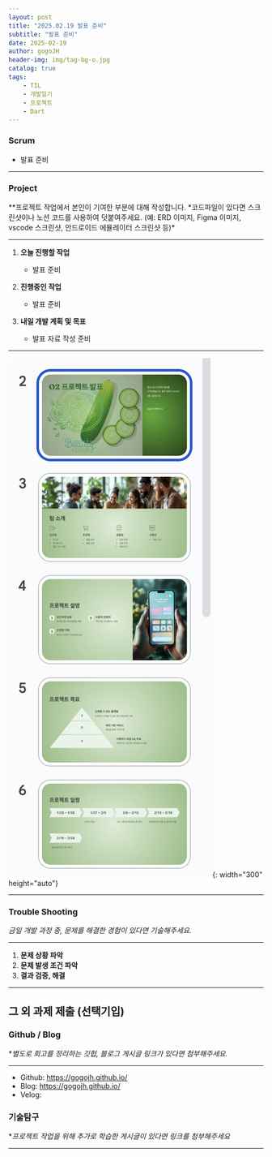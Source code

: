 ```yaml
---
layout: post
title: "2025.02.19 발표 준비"
subtitle: "발표 준비"
date: 2025-02-19
author: gogoJH
header-img: img/tag-bg-o.jpg
catalog: true
tags:
    - TIL
    - 개발일기
    - 프로젝트
    - Dart
---
```


### Scrum

-   발표 준비

---

### Project

\**프로젝트 작업에서 본인이 기여한 부분에 대해 작성합니다.
*코드파일이 있다면 스크린샷이나 노션 코드를 사용하여 덧붙여주세요.
(예: ERD 이미지, Figma 이미지, vscode 스크린샷, 안드로이드 에뮬레이터 스크린샷 등)\*

---

1. **오늘 진행할 작업**

    -   발표 준비

2. **진행중인 작업**

    -   발표 준비

3. **내일 개발 계획 및 목표**

    -   발표 자료 작성 준비

---

![발표자료 화면](/img/slides.png){: width="300" height="auto"}

---

### Trouble Shooting

_금일 개발 과정 중, 문제를 해결한 경험이 있다면 기술해주세요._

---

1. **문제 상황 파악**
2. **문제 발생 조건 파악**
3. **결과 검증, 해결**

---

## 그 외 과제 제출 (선택기입)

### Github / Blog

\*_별도로 회고를 정리하는 깃헙, 블로그 게시글 링크가 있다면 첨부해주세요._

---

-   Github: https://gogojh.github.io/
-   Blog: https://gogojh.github.io/
-   Velog:

### 기술탐구

\*_프로젝트 작업을 위해 추가로 학습한 게시글이 있다면 링크를 첨부해주세요_

---
